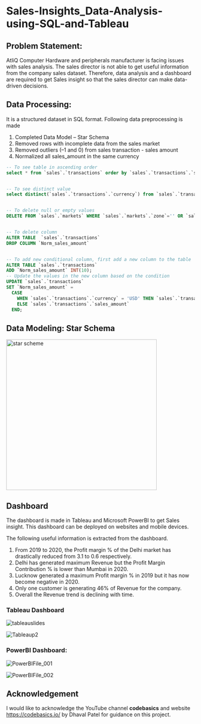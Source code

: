# Sales-Insights_Data-Analysis-using-SQL-and-Tableau
## Problem Statement:
AtliQ Computer Hardware and peripherals manufacturer is facing issues with sales analysis. The sales director is not able to get useful information from the company sales dataset. Therefore, data analysis and a dashboard are required to get Sales insight so that the sales director can make data-driven decisions.

## Data Processing:
It is a structured dataset in SQL format. Following data preprocessing is made
1. Completed Data Model – Star Schema 
2. Removed rows with incomplete data from the sales market 
3. Removed outliers (–1 and 0) from sales transaction - sales amount 
4. Normalized all sales_amount in the same currency

```sql   
-- To see table in ascending order
select * from `sales`.`transactions` order by `sales`.`transactions`.`sales_amount` ASC


-- To see distinct value
select distinct(`sales`.`transactions`.`currency`) from `sales`.`transactions`


-- To delete null or empty values
DELETE FROM `sales`.`markets` WHERE `sales`.`markets`.`zone`='' OR `sales`.`markets`.`zone` IS NULL;


-- To delete column
ALTER TABLE  `sales`.`transactions`
DROP COLUMN `Norm_sales_amount`


-- To add new conditional column, first add a new column to the table
ALTER TABLE `sales`.`transactions`
ADD `Norm_sales_amount` INT(10);
-- Update the values in the new column based on the condition
UPDATE `sales`.`transactions`
SET `Norm_sales_amount` = 
  CASE
    WHEN `sales`.`transactions`.`currency` = 'USD' THEN `sales`.`transactions`.`sales_amount`*75
    ELSE `sales`.`transactions`.`sales_amount`
  END;

```

## Data Modeling: Star Schema
<img width="402" alt="star scheme" src="https://github.com/alishafique3/Sales-Insights_Data-Analysis-using-SQL-and-Tableau/assets/17300597/c898d8ff-518d-44c8-9993-241f408ab090">


## Dashboard
The dashboard is made in Tableau and Microsoft PowerBI to get Sales insight. This dashboard can be deployed on websites and mobile devices. 

The following useful information is extracted from the dashboard.
1. From 2019 to 2020, the Profit margin % of the Delhi market has drastically reduced from 3.1 to 0.6 respectively.
2. Delhi has generated maximum Revenue but the Profit Margin Contribution % is lower than Mumbai in 2020.
3. Lucknow generated a maximum Profit margin % in 2019 but it has now become negative in 2020. 
4. Only one customer is generating 46% of Revenue for the company.
5. Overall the Revenue trend is declining with time.

### Tableau Dashboard
![tableauslides](https://github.com/alishafique3/Sales-Insights_Data-Analysis-using-SQL-and-PowerBI/assets/17300597/b99430bc-589c-41ca-920e-c940c03278bb)

![Tableaup2](https://github.com/alishafique3/Sales-Insights_Data-Analysis-using-SQL-and-PowerBI/assets/17300597/a6ec09df-ab8b-4f4a-8232-8be1b59e3e5e)


### PowerBI Dashboard:
![PowerBIFile_001](https://github.com/alishafique3/Sales-Insights_Data-Analysis-using-SQL-and-PowerBI/assets/17300597/a6cca4de-1cb7-4caa-9f40-3342cf8ae51a)

![PowerBIFile_002](https://github.com/alishafique3/Sales-Insights_Data-Analysis-using-SQL-and-PowerBI/assets/17300597/4b8024e6-acd1-4b4b-97ac-7cb45ece820c)

## Acknowledgement
I would like to acknowledge the YouTube channel **codebasics** and website https://codebasics.io/ by Dhaval Patel for guidance on this project.
